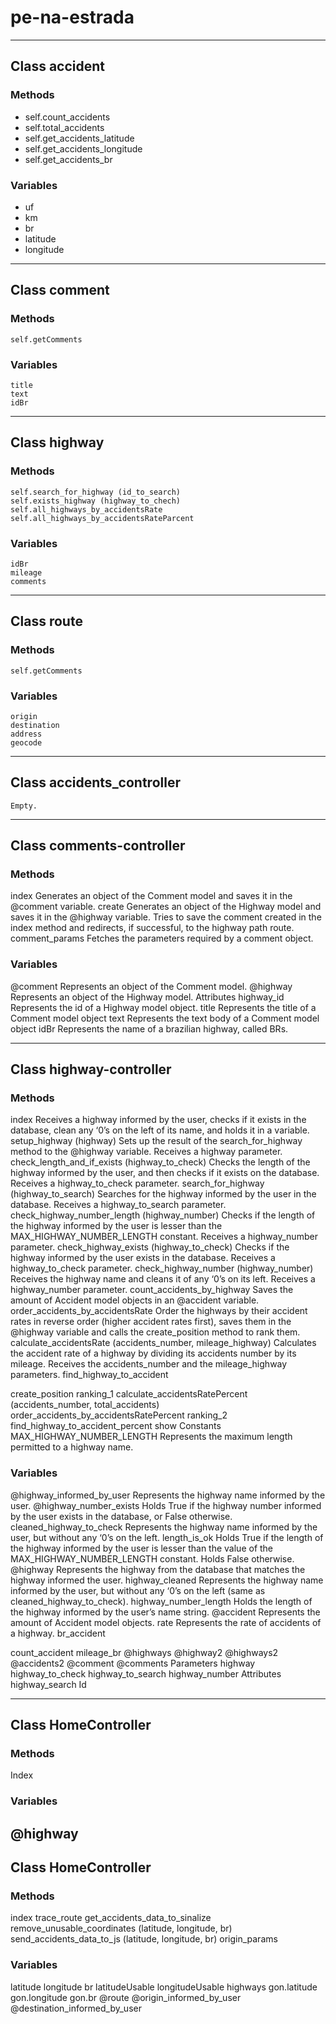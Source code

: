 # pe-na-estrada
---------------------------------------------------------------------------------------------

## Class accident

### Methods

* self.count_accidents
* self.total_accidents
* self.get_accidents_latitude
* self.get_accidents_longitude
* self.get_accidents_br

### Variables

* uf
* km
* br
* latitude
* longitude


------------------------------------------------------------------------------------------------------------------------

## Class comment

### Methods
	self.getComments

### Variables
	title
	text
	idBr

------------------------------------------------------------------------------------------------------------------------
## Class highway

### Methods
	self.search_for_highway (id_to_search)
	self.exists_highway (highway_to_chech)
	self.all_highways_by_accidentsRate
	self.all_highways_by_accidentsRateParcent
### Variables
	idBr
	mileage
	comments
------------------------------------------------------------------------------------------------------------------------

## Class route

### Methods
	self.getComments

### Variables
	origin
	destination
	address
	geocode
------------------------------------------------------------------------------------------------------------------------

## Class accidents_controller

	Empty.

------------------------------------------------------------------------------------------------------------------------

## Class comments-controller

### Methods
index
Generates an object of the Comment model and saves it in the  @comment variable.
create
Generates an object of the Highway model and saves it in the @highway variable.
Tries to save the comment created in the index method and redirects, if successful, to the highway path route.
comment_params
Fetches the parameters required by a comment object.
### Variables
 @comment
Represents an object of the Comment model.
 @highway
Represents an object of the Highway model.
Attributes
highway_id
Represents the id of a Highway model object.
title
Represents the title of a Comment model object
text
Represents the text body of a Comment model object
idBr
Represents the name of a brazilian highway, called BRs.



------------------------------------------------------------------------------------------------------------------------

## Class highway-controller

### Methods
index
Receives a highway informed by the user, checks if it exists in the database, clean any ‘0’s on the left of its name, and holds it in a variable.
setup_highway (highway)
Sets up the result of the search_for_highway method to the @highway variable. Receives a highway parameter.
check_length_and_if_exists (highway_to_check)
Checks the length of the highway informed by the user, and then checks if it exists on the database. Receives a highway_to_check parameter.
search_for_highway (highway_to_search)
Searches for the highway informed by the user in the database. Receives a highway_to_search parameter.
check_highway_number_length (highway_number)
Checks if the length of the highway informed by the user is lesser than the MAX_HIGHWAY_NUMBER_LENGTH constant. Receives a highway_number parameter.
check_highway_exists (highway_to_check)
Checks if the highway informed by the user exists in the database. Receives a highway_to_check parameter.
check_highway_number (highway_number)
Receives the highway name and cleans it of any ‘0’s on its left. Receives a highway_number parameter.
count_accidents_by_highway
Saves the amount of Accident model objects in an @accident variable.
order_accidents_by_accidentsRate
Order the highways by their accident rates in reverse order (higher accident rates first), saves them in the @highway variable and calls the create_position method to rank them.
calculate_accidentsRate (accidents_number, mileage_highway)
Calculates the accident rate of a highway by dividing its accidents number by its mileage. Receives the accidents_number and the mileage_highway parameters.
find_highway_to_accident

create_position
ranking_1
calculate_accidentsRatePercent (accidents_number, total_accidents)
order_accidents_by_accidentsRatePercent
ranking_2
find_highway_to_accident_percent
show
Constants
MAX_HIGHWAY_NUMBER_LENGTH
Represents the maximum length permitted to a highway name.
### Variables
@highway_informed_by_user
Represents the highway name informed by the user.
@highway_number_exists
 Holds True if the highway number informed by the user exists in the database, or False otherwise.
cleaned_highway_to_check
Represents the highway name informed by the user, but without any ‘0’s on the left.
length_is_ok
Holds True if the length of the highway informed by the user is lesser than the value of the MAX_HIGHWAY_NUMBER_LENGTH constant. Holds False otherwise.
@highway
Represents the highway from the database that matches the highway informed the user.
highway_cleaned
Represents the highway name informed by the user, but without any ‘0’s on the left (same as cleaned_highway_to_check).
highway_number_length
Holds the length of the highway informed by the user’s name string.
@accident
Represents the amount of Accident model objects.
rate
Represents the rate of accidents of a highway.
br_accident

count_accident
mileage_br
@highways
@highway2
@highways2
@accidents2
@comment
@comments
Parameters
highway
highway_to_check
highway_to_search
highway_number
Attributes
highway_search
Id

 ------------------------------------------------------------------------------------------------------------------------
## Class HomeController

### Methods
Index
### Variables
@highway
--------------------------------------------------------------------------------------------------------------------------
## Class HomeController
### Methods
index
trace_route
get_accidents_data_to_sinalize
remove_unusable_coordinates (latitude, longitude, br)
send_accidents_data_to_js (latitude, longitude, br)
origin_params

### Variables
latitude
longitude
br
latitudeUsable
longitudeUsable
highways
gon.latitude
gon.longitude
gon.br
@route
@origin_informed_by_user
@destination_informed_by_user
